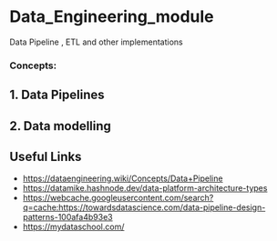 # Data_Engineering_module
Data Pipeline , ETL and other implementations

### Concepts:

## 1. Data Pipelines


## 2. Data modelling


## Useful Links
- https://dataengineering.wiki/Concepts/Data+Pipeline
- https://datamike.hashnode.dev/data-platform-architecture-types
- https://webcache.googleusercontent.com/search?q=cache:https://towardsdatascience.com/data-pipeline-design-patterns-100afa4b93e3
- https://mydataschool.com/


